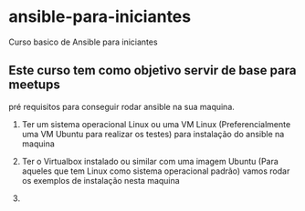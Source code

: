 # ansible-para-iniciantes
Curso basico de Ansible para iniciantes

Este curso tem como objetivo servir de base para meetups
----------------------------------------------------------------------------------------------------------------

pré requisitos para conseguir rodar ansible na sua maquina.

1. Ter um sistema operacional Linux ou uma VM Linux (Preferencialmente uma VM Ubuntu para realizar os testes) para instalação do ansible na maquina

2. Ter o Virtualbox instalado ou similar com uma imagem Ubuntu (Para aqueles que tem Linux como sistema operacional padrão) vamos rodar os exemplos de instalação nesta maquina

3. 